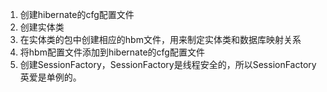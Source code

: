 1. 创建hibernate的cfg配置文件
2. 创建实体类
3. 在实体类的包中创建相应的hbm文件，用来制定实体类和数据库映射关系
4. 将hbm配置文件添加到hibernate的cfg配置文件
5. 创建SessionFactory，SessionFactory是线程安全的，所以SessionFactory英爱是单例的。
